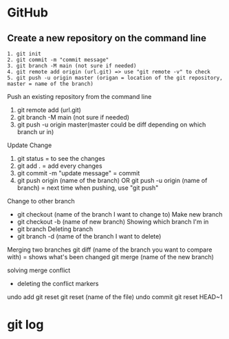 # GitHub

## Create a new repository on the command line
```terminal
1. git init
2. git commit -m "commit message"
3. git branch -M main (not sure if needed)
4. git remote add origin (url.git) => use "git remote -v" to check
5. git push -u origin master (origan = location of the git repository, master = name of the branch)
```

Push an existing repository from the command line
1. git remote add (url.git)
2. git branch -M main (not sure if needed)
3. git push -u origin master(master could be diff depending on which branch ur in)


Update Change
1. git status = to see the changes
2. git add . = add every changes
3. git commit -m "update message" = commit
4. git push origin (name of the branch) OR git push -u origin (name of branch) = next time when pushing, use "git push"

Change to other branch
* git checkout (name of the branch I want to change to)
Make new branch
* git checkout -b (name of new branch)
Showing which branch I'm in
* git branch
Deleting branch
* git branch -d (name of the branch I want to delete)

Merging two branches
git diff (name of the branch you want to compare with) = shows what's been changed
git merge (name of the new branch)

solving merge conflict
* deleting the conflict markers

undo add
git reset
git reset (name of the file)
undo commit
git reset HEAD~1 

git log
=
